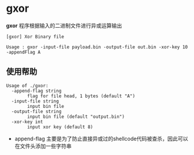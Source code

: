 # gxor

**gxor** 程序根据输入的二进制文件进行异或运算输出

```
[gxor] Xor Binary file

Usage : gxor -input-file payload.bin -output-file out.bin -xor-key 10 -appendFlag A
```


## 使用帮助

```
Usage of ./gxor:
  -append-flag string
    	flag for file head, 1 bytes (default "A")
  -input-file string
    	input bin file
  -output-file string
    	input bin file (default "output.bin")
  -xor-key int
    	input xor key (default 8)
```

- append-flag 主要是为了防止直接异或过的shellcode代码被查杀，因此可以在文件头添加一些字符串


